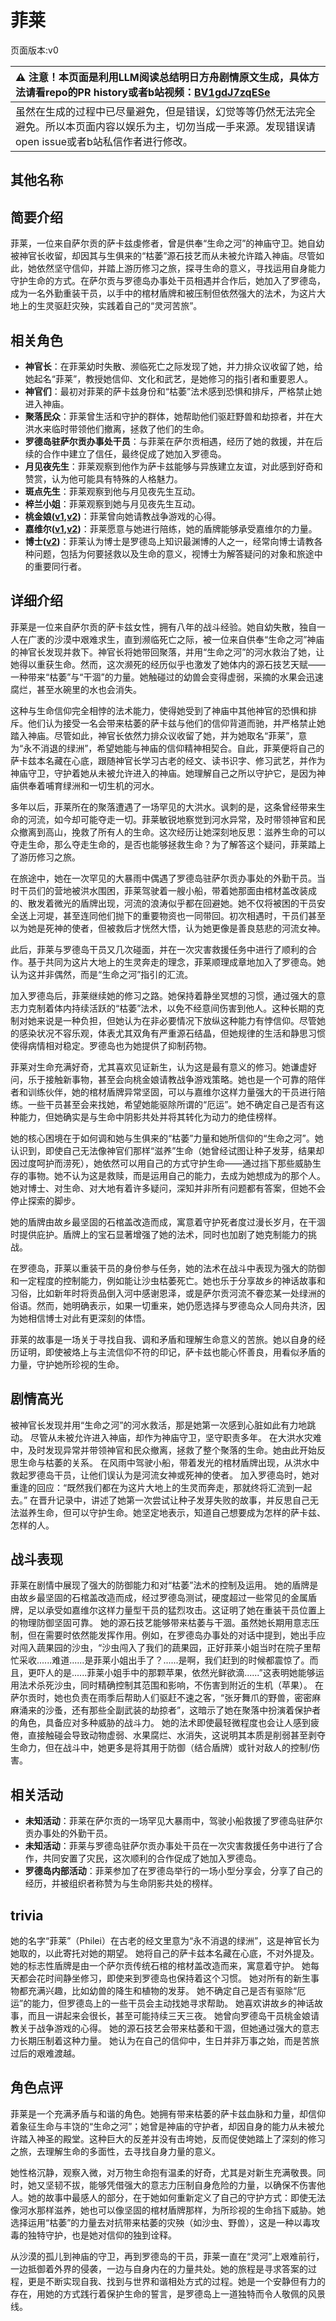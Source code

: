 # 菲莱
页面版本:v0
 

| :warning: 注意！本页面是利用LLM阅读总结明日方舟剧情原文生成，具体方法请看repo的PR history或者b站视频：[BV1gdJ7zqESe](https://www.bilibili.com/video/BV1gdJ7zqESe/)         |
|:----------------------------|
| 虽然在生成的过程中已尽量避免，但是错误，幻觉等等仍然无法完全避免。所以本页面内容以娱乐为主，切勿当成一手来源。发现错误请open issue或者b站私信作者进行修改。|



## 其他名称

## 简要介绍
菲莱，一位来自萨尔贡的萨卡兹虔修者，曾是供奉“生命之河”的神庙守卫。她自幼被神官长收留，却因其与生俱来的“枯萎”源石技艺而从未被允许踏入神庙。尽管如此，她依然坚守信仰，并踏上游历修习之旅，探寻生命的意义，寻找运用自身能力守护生命的方式。在萨尔贡与罗德岛办事处干员相遇并合作后，她加入了罗德岛，成为一名外勤重装干员，以手中的棺材盾牌和被压制但依然强大的法术，为这片大地上的生灵驱赶灾殃，实践着自己的“灵河苦旅”。
## 相关角色
-   **神官长**：在菲莱幼时失散、濒临死亡之际发现了她，并力排众议收留了她，给她起名“菲莱”，教授她信仰、文化和武艺，是她修习的指引者和重要恩人。
-   **神官们**：最初对菲莱的萨卡兹身份和“枯萎”法术感到恐惧和排斥，严格禁止她进入神庙。
-   **聚落民众**：菲莱曾生活和守护的群体，她帮助他们驱赶野兽和劫掠者，并在大洪水来临时带领他们撤离，拯救了他们的生命。
-   **罗德岛驻萨尔贡办事处干员**：与菲莱在萨尔贡相遇，经历了她的救援，并在后续的合作中建立了信任，最终促成了她加入罗德岛。
-   **月见夜先生**：菲莱观察到他作为萨卡兹能够与异族建立友谊，对此感到好奇和赞赏，认为他可能具有特殊的人格魅力。
-   **斑点先生**：菲莱观察到他与月见夜先生互动。
-   **梓兰小姐**：菲莱观察到她与月见夜先生互动。
-   **桃金娘([v1](char_151_myrtle.md),[v2](../char_v3/char_151_myrtle.md))**：菲莱曾向她请教战争游戏的心得。
-   **嘉维尔([v1](char_187_ccheal.md),[v2](../char_v3/char_187_ccheal.md))**：菲莱愿意与她进行陪练，她的盾牌能够承受嘉维尔的力量。
-   **博士([v2](../char_v3/extended_char_bo_shi.md))**：菲莱认为博士是罗德岛上知识最渊博的人之一，经常向博士请教各种问题，包括为何要拯救以及生命的意义，视博士为解答疑问的对象和旅途中的重要同行者。
## 详细介绍
菲莱是一位来自萨尔贡的萨卡兹女性，拥有八年的战斗经验。她自幼失散，独自一人在广袤的沙漠中艰难求生，直到濒临死亡之际，被一位来自供奉“生命之河”神庙的神官长发现并救下。神官长将她带回聚落，并用“生命之河”的河水救治了她，让她得以重获生命。然而，这次濒死的经历似乎也激发了她体内的源石技艺天赋——一种带来“枯萎”与“干涸”的力量。她触碰过的幼兽会变得虚弱，采摘的水果会迅速腐烂，甚至水碗里的水也会消失。

这种与生命信仰完全相悖的法术能力，使得她受到了神庙中其他神官的恐惧和排斥。他们认为接受一名会带来枯萎的萨卡兹与他们的信仰背道而驰，并严格禁止她踏入神庙。尽管如此，神官长依然力排众议收留了她，并为她取名“菲莱”，意为“永不消退的绿洲”，希望她能与神庙的信仰精神相契合。自此，菲莱便将自己的萨卡兹本名藏在心底，跟随神官长学习古老的经文、读书识字、修习武艺，并作为神庙守卫，守护着她从未被允许进入的神庙。她理解自己之所以守护它，是因为神庙供奉着哺育绿洲和一切生机的河水。

多年以后，菲莱所在的聚落遭遇了一场罕见的大洪水。讽刺的是，这条曾经带来生命的河流，如今却可能夺走一切。菲莱敏锐地察觉到河水异常，及时带领神官和民众撤离到高山，挽救了所有人的生命。这次经历让她深刻地反思：滋养生命的可以夺走生命，那么夺走生命的，是否也能够拯救生命？为了解答这个疑问，菲莱踏上了游历修习之旅。

在旅途中，她在一次罕见的大暴雨中偶遇了罗德岛驻萨尔贡办事处的外勤干员。当时干员们的营地被洪水围困，菲莱驾驶着一艘小船，带着她那面由棺材盖改装成的、散发着微光的盾牌出现，河流的浪涛似乎都在回避她。她不仅将被困的干员安全送上河堤，甚至连同他们抛下的重要物资也一同带回。初次相遇时，干员们甚至以为她是死神的使者，但被救后才恍然大悟，认为她更像是善良慈悲的河流女神。

此后，菲莱与罗德岛干员又几次碰面，并在一次灾害救援任务中进行了顺利的合作。基于共同为这片大地上的生灵奔走的理念，菲莱顺理成章地加入了罗德岛。她认为这并非偶然，而是“生命之河”指引的汇流。

加入罗德岛后，菲莱继续她的修习之路。她保持着静坐冥想的习惯，通过强大的意志力克制着体内持续活跃的“枯萎”法术，以免不经意间伤害到他人。这种长期的克制对她来说是一种负担，但她认为在非必要情况下放纵这种能力有悖信仰。尽管她的感染状况不容乐观，体表尤其双角有严重源石结晶，但她规律的生活和静思习惯使得病情相对稳定。罗德岛也为她提供了抑制药物。

菲莱对生命充满好奇，尤其喜欢见证新生，认为这是最有意义的修习。她谦虚好问，乐于接触新事物，甚至会向桃金娘请教战争游戏策略。她也是一个可靠的陪伴者和训练伙伴，她的棺材盾牌异常坚固，可以与嘉维尔这样力量强大的干员进行陪练。一些干员甚至会来找她，希望她能驱除所谓的“厄运”。她不确定自己是否有这种能力，但她确实是与生命中阴影共处并将其转化为动力的绝佳榜样。

她的核心困境在于如何调和她与生俱来的“枯萎”力量和她所信仰的“生命之河”。她认识到，即使自己无法像神官们那样“滋养”生命（她曾经试图让种子发芽，结果却因过度呵护而涝死），她依然可以用自己的方式守护生命——通过挡下那些威胁生存的事物。她不认为这是救赎，而是运用自己的能力，去成为她想成为的那个人。她对博士、对生命、对大地有着许多疑问，深知并非所有问题都有答案，但她不会停止探索的脚步。

她的盾牌由故乡最坚固的石棺盖改造而成，寓意着守护死者度过漫长岁月，在干涸时提供庇护。盾牌上的宝石显著增强了她的法术，同时也加剧了她克制能力的挑战。

在罗德岛，菲莱以重装干员的身份参与任务，她的法术在战斗中表现为强大的防御和一定程度的控制能力，例如能让沙虫枯萎死亡。她也乐于分享故乡的神话故事和习俗，比如新年时将贡品倒入河中感谢恩泽，或是萨尔贡河流不眷恋某一处绿洲的俗语。然而，她明确表示，如果一切重来，她仍愿选择与罗德岛众人同舟共济，因为她相信博士对此有更深刻的体悟。

菲莱的故事是一场关于寻找自我、调和矛盾和理解生命意义的苦旅。她以自身的经历证明，即使被烙上与主流信仰不符的印记，萨卡兹也能心怀善良，用看似矛盾的力量，守护她所珍视的生命。
## 剧情高光
被神官长发现并用“生命之河”的河水救活，那是她第一次感到心脏如此有力地跳动。
尽管从未被允许进入神庙，却作为神庙守卫，坚守职责多年。
在大洪水灾难中，及时发现异常并带领神官和民众撤离，拯救了整个聚落的生命。她由此开始反思生命与枯萎的关系。
在风雨中驾驶小船，带着发光的棺材盾牌出现，从洪水中救起罗德岛干员，让他们误认为是河流女神或死神的使者。
加入罗德岛时，她对重逢的回应：“既然我们都在为这片大地上的生灵而奔走，那就终将汇流到一起去。”
在晋升记录中，讲述了她第一次尝试让种子发芽失败的故事，并反思自己无法滋养生命，但可以守护生命。她坚定地表示，知道自己想要成为怎样的萨卡兹、怎样的人。
## 战斗表现
菲莱在剧情中展现了强大的防御能力和对“枯萎”法术的控制及运用。
她的盾牌是由故乡最坚固的石棺盖改造而成，经过罗德岛测试，硬度超过一些常见的金属盾牌，足以承受如嘉维尔这样力量型干员的猛烈攻击。这证明了她在重装干员位置上的物理防御坚固可靠。
她的源石技艺能够带来枯萎与干涸。虽然她长期用意志压制，但在需要时依然能发挥作用。例如，在罗德岛办事处的对话中提到，她出手应对闯入蔬果园的沙虫，“沙虫闯入了我们的蔬果园，正好菲莱小姐当时在院子里帮忙采收......难道......是菲莱小姐出手了？......是啊，我们赶到的时候都震惊了。而且，更吓人的是......菲莱小姐手中的那颗苹果，依然光鲜欲滴......”这表明她能够运用法术杀死沙虫，同时精确控制其范围和影响，不伤害到附近的生机（苹果）。
在萨尔贡时，她也负责在雨季后帮助人们驱赶不速之客，“张牙舞爪的野兽，密密麻麻涌来的沙蚤，还有那些全副武装的劫掠者”，这暗示了她在聚落中扮演着保护者的角色，具备应对多种威胁的战斗力。
她的法术即使最轻微程度也会让人感到疲倦，直接触碰会导致动物虚弱、水果腐烂、水消失，这说明其本质是削弱甚至剥夺生命力，但在战斗中，她更多是将其用于防御（结合盾牌）或针对敌人的控制/伤害。
## 相关活动
-   **未知活动**：菲莱在萨尔贡的一场罕见大暴雨中，驾驶小船救援了罗德岛驻萨尔贡办事处的外勤干员。
-   **未知活动**：菲莱与罗德岛驻萨尔贡办事处干员在一次灾害救援任务中进行了合作，共同安置了灾民，这次顺利的合作促成了她加入罗德岛。
-   **罗德岛内部活动**：菲莱参加了在罗德岛举行的一场小型分享会，分享了自己的经历，并被组织者称赞为与生命阴影共处的榜样。
## trivia
她的名字“菲莱”（Philei）在古老的经文里意为“永不消退的绿洲”，这是神官长为她取的，以此寄托对她的期望。
她将自己的萨卡兹本名藏在心底，不对外提及。
她的标志性盾牌是由一个萨尔贡传统石棺的棺材盖改造而来，寓意着守护。
她每天都会花时间静坐修习，即使来到罗德岛也保持着这个习惯。
她对所有的新生事物都充满兴趣，比如幼兽的降生和植物的发芽。
她不确定自己是否有驱除“厄运”的能力，但罗德岛上的一些干员会主动找她寻求帮助。
她喜欢讲故乡的神话故事，而且一讲起来会很长，甚至可能持续三天三夜。
她曾向罗德岛干员桃金娘请教关于战争游戏的心得。
她的源石技艺会带来枯萎和干涸，但她通过强大的意志力长期压制着这种力量。
她认为在自己的信仰中，生日并非万事之始，而是苦旅过后的艰难渡越。
## 角色点评
菲莱是一个充满矛盾与和谐的角色。她拥有带来枯萎的萨卡兹血脉和力量，却信仰着象征生命与丰饶的“生命之河”；她曾是神庙的守护者，却因自身的能力从未被允许踏入神圣的殿堂。这种巨大的反差并没有击垮她，反而促使她踏上了深刻的修习之旅，去理解生命的多面性，去寻找自身力量的意义。

她性格沉静，观察入微，对万物生命抱有温柔的好奇，尤其是对新生充满敬畏。同时，她又坚韧不拔，能够凭借强大的意志力压制自身危险的力量，以确保不伤害他人。她的故事中最感人的部分，在于她如何重新定义了自己的守护方式：即使无法像河水那样滋养，她也可以像坚固的棺材盾牌那样，为所珍视的生命挡下威胁。她选择运用“枯萎”的力量去对抗带来枯萎的灾殃（如沙虫、野兽），这是一种以毒攻毒的独特守护，也是她对信仰的独到诠释。

从沙漠的孤儿到神庙的守卫，再到罗德岛的干员，菲莱一直在“灵河”上艰难前行，一边抵御着外界的侵袭，一边与自身内在的力量共处。她的旅程是寻求答案的过程，更是不断实现自我、找到与世界和谐相处方式的过程。她是一个安静但有力的存在，用她的方式践行着保护生命的誓言，是罗德岛上一道独特而令人敬佩的风景线。